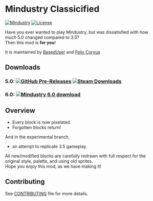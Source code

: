 # Mindustry Classicified
[![Mindustry](https://img.shields.io/badge/Mindustry-v5.0%20b103.0%2B%20%7C%20v6.0%20b105.0%2B-ffd37f)](https://github.com/Anuken/Mindustry/releases)
[![License](https://img.shields.io/github/license/BasedUser/MindustryClassicified)](LICENSE.md)

Have you ever wanted to play Mindustry, but was dissatisfied with how much 5.0 changed compared to 3.5?  
Then this mod is **for you**!

It is maintained by [BasedUser](https://github.com/BasedUser) and [Felix Corvus](https://github.com/Remint32)

## Downloads
### 5.0: [![GitHub Pre-Releases](https://img.shields.io/github/downloads-pre/BasedUser/MindustryClassicified/v1.1-alpha/total?label=Classicified%20v1.1-alpha&logo=github)](https://github.com/BasedUser/MindustryClassicified/releases/tag/v1.1-alpha) [![Steam Downloads](https://img.shields.io/steam/downloads/2165646242?label=Download%20from%20Steam&logo=steam)](https://steamcommunity.com/sharedfiles/filedetails/?id=2165646242)
### 6.0: [![Mindustry 6.0 download](https://img.shields.io/badge/Classicified%20WIP-download-red?style=flat&logo=github)](https://github.com/BasedUser/MindustryClassicified/archive/6.0.zip)

## Overview
  - Every block is now pixelated.
  - Forgotten blocks return!
  
And in the experimental branch,
  - an attempt to replicate 3.5 gameplay.

All new/modified blocks are carefully redrawn with full respect for the original style, palette, and using old sprites.  
Hope you enjoy this mod, as we have making it!

## Contributing
See [CONTRIBUTING](CONTRIBUTING.md) file for more details.
